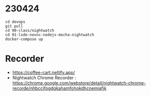 # 230424
```
cd devops
git pull
cd 90-class/nightwatch
cd 91-lxde-novnc-nodejs-mocha-nightwatch
docker-compose up
```


# Recorder
- https://coffee-cart.netlify.app/
- Nightwatch Chrome Recorder : https://chrome.google.com/webstore/detail/nightwatch-chrome-recorde/nhbccjfogdgkahamfohokdhcnemjafjk

